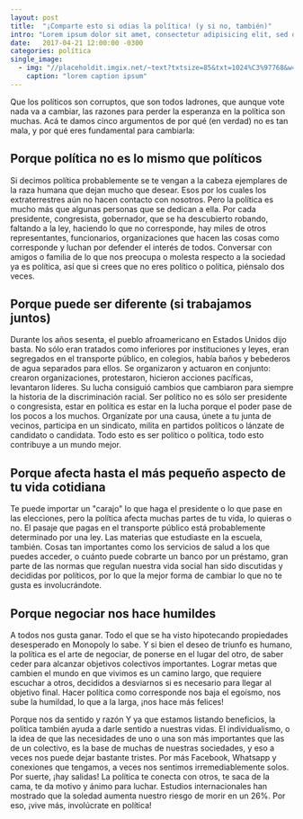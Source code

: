 ```yaml
---
layout: post
title:  "¡Comparte esto si odias la política! (y si no, también)"
intro: "Lorem ipsum dolor sit amet, consectetur adipisicing elit, sed do eiusmod tempor incididunt ut labore et dolore magna aliqua. Ut enim ad minim veniam, quis nostrud exercitation ullamco laboris nisi ut aliquip ex ea commodo consequat. Duis aute irure dolor in reprehenderit in voluptate velit esse cillum dolore eu fugiat nulla pariatur. Excepteur sint occaecat cupidatat non proident, sunt in culpa qui officia deserunt mollit anim id est laborum."
date:   2017-04-21 12:00:00 -0300
categories: política
single_image:
  - img: "//placeholdit.imgix.net/~text?txtsize=85&txt=1024%C3%97768&w=1024&h=768"
    caption: "lorem caption ipsum"
---
```

Que los políticos son corruptos, que son todos ladrones, que aunque vote nada va a cambiar, las razones para perder la esperanza en la política son muchas. Acá te damos cinco argumentos de por qué (en verdad) no es tan mala, y por qué eres fundamental para cambiarla:

## Porque política no es lo mismo que políticos

<!--Imagen pop con caras de Trump, político corrupto mexicano, brasileño, Berlusconi-->

Si decimos política probablemente se te vengan a la cabeza ejemplares de la raza humana que dejan mucho que desear. Esos por los cuales los extraterrestres aún no hacen contacto con nosotros. Pero la política es mucho más que algunas personas que se dedican a ella. Por cada presidente, congresista, gobernador, que se ha descubierto robando, faltando a la ley, haciendo lo que no corresponde, hay miles de otros representantes, funcionarios, organizaciones que hacen las cosas como corresponde y luchan por defender el interés de todos. Conversar con amigos o familia de lo que nos preocupa o molesta respecto a la sociedad ya es política, así que si crees que no eres político o política, piénsalo dos veces.

<!--Foto/ilustración movimientos civiles-->

## Porque puede ser diferente (si trabajamos juntos)

Durante los años sesenta, el pueblo afroamericano en Estados Unidos dijo basta. No sólo eran tratados como inferiores por instituciones y leyes, eran segregados en el transporte público, en colegios, había baños y bebederos de agua separados para ellos. Se organizaron y actuaron en conjunto: crearon organizaciones, protestaron, hicieron acciones pacíficas, levantaron líderes. Su lucha consiguió cambios que cambiaron para siempre la historia de la discriminación racial. Ser político no es sólo ser presidente o congresista, estar en política es estar en la lucha porque el poder pase de los pocos a los muchos. Organízate por una causa, únete a tu junta de vecinos, participa en un sindicato, milita en partidos políticos o lánzate de candidato o candidata. Todo esto es ser político o política, todo esto contribuye a un mundo mejor.

<!--Ilustración/foto que muestre símbolos de: micro, salud, marihuana, dinero, matrimonio-->

## Porque afecta hasta el más pequeño aspecto de tu vida cotidiana

Te puede importar un "carajo" lo que haga el presidente o lo que pase en las elecciones, pero la política afecta muchas partes de tu vida, lo quieras o no. El pasaje que pagas en el transporte público está probablemente determinado por una ley. Las materias que estudiaste en la escuela, también. Cosas tan importantes como los servicios de salud a los que puedes acceder, o cuánto puede cobrarte un banco por un préstamo, gran parte de las normas que regulan nuestra vida social han sido discutidas y decididas por políticos, por lo que la mejor forma de cambiar lo que no te gusta es involucrándote.

<!--¿Sugerencias de foto?-->

## Porque negociar nos hace humildes

A todos nos gusta ganar. Todo el que se ha visto hipotecando propiedades desesperado en Monopoly lo sabe. Y si bien el deseo de triunfo es humano, la política es el arte de negociar, de ponerse en el lugar del otro, de saber ceder para alcanzar objetivos colectivos importantes. Lograr metas que cambien el mundo en que vivimos es un camino largo, que requiere escuchar a otros, decididos a desviarnos si es necesario para llegar al objetivo final. Hacer política como corresponde nos baja el egoísmo, nos sube la humildad, lo que a la larga, ¡nos hace más felices!

<!--Algo de amigos, comunidad, malón, mesa de once-->

 Porque nos da sentido y razón
Y ya que estamos listando beneficios, la política también ayuda a darle sentido a nuestras vidas. El individualismo, o la idea de que las necesidades de uno o una son más importantes que las de un colectivo, es la base de muchas de nuestras sociedades, y eso a veces nos puede dejar bastante tristes. Por más Facebook, Whatsapp y conexiones que tengamos, a veces nos sentimos irremediablemente solos. Por suerte, ¡hay salidas! La política te conecta con otros, te saca de la cama, te da motivo y ánimo para luchar. Estudios internacionales han mostrado que la soledad aumenta nuestro riesgo de morir en un 26%. Por eso, ¡vive más, involúcrate en política!
